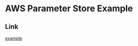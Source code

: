 # AWS Parameter Store Example

## Link
[example](https://github.com/defensestation/koanf/blob/main/examples/read-parameterstore/main.go)